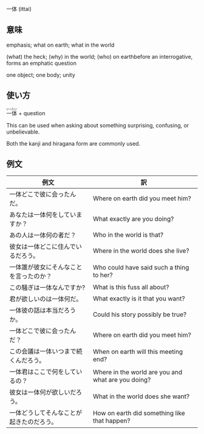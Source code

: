 一体 (ittai)

## 意味
emphasis; what on earth; what in the world

(what) the heck; (why) in the world; (who) on earth​before an interrogative, forms an emphatic question

one object; one body; unity​

## 使い方

<ruby>一<rt>いっ</rt>体<rt>たい</rt><ruby>	+ question

This can be used when asking about something surprising, confusing, or unbelievable.

Both the kanji and hiragana form are commonly used.

## 例文

|例文|訳|
| --- | --- |
|一体どこで彼に会ったんだ。|Where on earth did you meet him?|
|あなたは一体何をしていますか？|What exactly are you doing?|
|あの人は一体何の者だ？|Who in the world is that?|
|彼女は一体どこに住んでいるだろう。|Where in the world does she live?|
|一体誰が彼女にそんなことを言ったのか？|Who could have said such a thing to her?|
|この騒ぎは一体なんですか?|What is this fuss all about?|
|君が欲しいのは一体何だ。|What exactly is it that you want?|
|一体彼の話は本当だろうか。|Could his story possibly be true?|
|一体どこで彼に会ったんだ？|Where on earth did you meet him?|
|この会議は一体いつまで続くんだろう。|When on earth will this meeting end?|
|一体君はここで何をしているの？|Where in the world are you and what are you doing?|
|彼女は一体何が欲しいだろう。|What in the world does she want?|
|一体どうしてそんなことが起きたのだろう。|How on earth did something like that happen?|